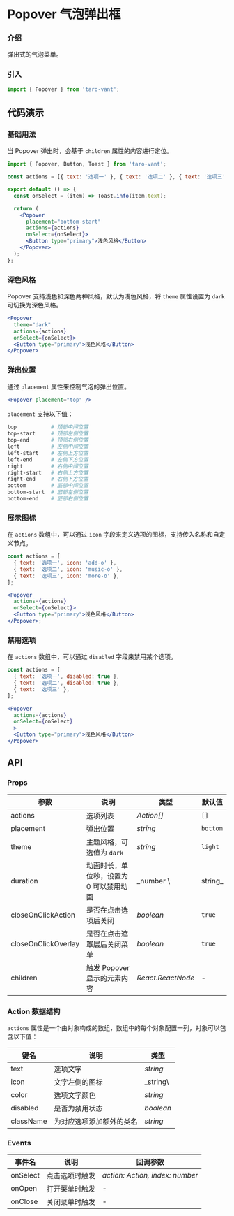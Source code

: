 # Popover 气泡弹出框

### 介绍

弹出式的气泡菜单。

### 引入

```js
import { Popover } from 'taro-vant';
```

## 代码演示

### 基础用法

当 Popover 弹出时，会基于 `children` 属性的内容进行定位。

```jsx
import { Popover, Button, Toast } from 'taro-vant';

const actions = [{ text: '选项一' }, { text: '选项二' }, { text: '选项三' }];

export default () => {
  const onSelect = (item) => Toast.info(item.text);

  return (
    <Popover
      placement="bottom-start"
      actions={actions}
      onSelect={onSelect}>
      <Button type="primary">浅色风格</Button>
    </Popover>
  );
};
```

### 深色风格

Popover 支持浅色和深色两种风格，默认为浅色风格，将 `theme` 属性设置为 `dark` 可切换为深色风格。

```jsx
<Popover
  theme="dark"
  actions={actions}
  onSelect={onSelect}>
  <Button type="primary">浅色风格</Button>
</Popover>
```

### 弹出位置

通过 `placement` 属性来控制气泡的弹出位置。

```jsx
<Popover placement="top" />
```

`placement` 支持以下值：

```bash
top           # 顶部中间位置
top-start     # 顶部左侧位置
top-end       # 顶部右侧位置
left          # 左侧中间位置
left-start    # 左侧上方位置
left-end      # 左侧下方位置
right         # 右侧中间位置
right-start   # 右侧上方位置
right-end     # 右侧下方位置
bottom        # 底部中间位置
bottom-start  # 底部左侧位置
bottom-end    # 底部右侧位置
```

### 展示图标

在 `actions` 数组中，可以通过 `icon` 字段来定义选项的图标，支持传入名称和自定义节点。

```jsx
const actions = [
  { text: '选项一', icon: 'add-o' },
  { text: '选项二', icon: 'music-o' },
  { text: '选项三', icon: 'more-o' },
];

<Popover
  actions={actions}
  onSelect={onSelect}>
  <Button type="primary">浅色风格</Button>
</Popover>;
```

### 禁用选项

在 `actions` 数组中，可以通过 `disabled` 字段来禁用某个选项。

```jsx
const actions = [
  { text: '选项一', disabled: true },
  { text: '选项二', disabled: true },
  { text: '选项三' },
];

<Popover
  actions={actions}
  onSelect={onSelect}
  >
  <Button type="primary">浅色风格</Button>
</Popover>
```



## API

### Props

| 参数                  | 说明                    | 类型                | 默认值      |
|---------------------|-----------------------|-------------------|----------|
| actions             | 选项列表                  | _Action[]_        | `[]`     |
| placement           | 弹出位置                  | _string_          | `bottom` |
| theme               | 主题风格，可选值为 `dark`      | _string_          | `light`  |
| duration            | 动画时长，单位秒，设置为 0 可以禁用动画 | _number \         | string_  | `0.3` |
| closeOnClickAction  | 是否在点击选项后关闭            | _boolean_         | `true`   |
| closeOnClickOverlay | 是否在点击遮罩层后关闭菜单         | _boolean_         | `true`   |
| children            | 触发 Popover 显示的元素内容    | _React.ReactNode_ | -        |

### Action 数据结构

`actions` 属性是一个由对象构成的数组，数组中的每个对象配置一列，对象可以包含以下值：

| 键名        | 说明           | 类型        |
|-----------|--------------|-----------|
| text      | 选项文字         | _string_  |
| icon      | 文字左侧的图标      | _string\  |ReactNode_ |
| color     | 选项文字颜色       | _string_  |
| disabled  | 是否为禁用状态      | _boolean_ |
| className | 为对应选项添加额外的类名 | _string_  |

### Events

| 事件名      | 说明      | 回调参数                            |
|----------|---------|---------------------------------|
| onSelect | 点击选项时触发 | _action: Action, index: number_ |
| onOpen   | 打开菜单时触发 | -                               |
| onClose  | 关闭菜单时触发 | -                               |
